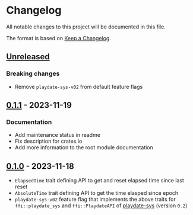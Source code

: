 # Changelog

All notable changes to this project will be documented in this file.

The format is based on [Keep a Changelog](https://keepachangelog.com/en/1.0.0/).


## [Unreleased]

### Breaking changes

* Remove `playdate-sys-v02` from default feature flags


## [0.1.1] - 2023-11-19

### Documentation

* Add maintenance status in readme
* Fix description for crates.io
* Add more information to the root module documentation

## [0.1.0] - 2023-11-18

* `ElapsedTime` trait defining API to get and reset elapsed time since last reset
* `AbsoluteTime` trait defining API to get the time elasped since epoch
* `playdate-sys-v02` feature flag that implements the above traits for `ffi::playdate_sys` and `ffi::PlaydateAPI` of [playdate-sys](https://docs.rs/playdate-sys) (version `0.2`)


[Unreleased]: https://github.com/jcornaz/beancount_parser_2/compare/v0.1.1...HEAD
[0.1.1]: https://github.com/jcornaz/beancount_parser_2/compare/v0.1.0...v0.1.1
[0.1.0]: https://github.com/jcornaz/beancount_parser_2/compare/...v0.1.0
